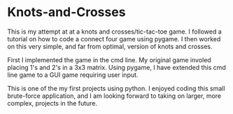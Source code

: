# Knots-and-Crosses

This is my attempt at at a knots and crosses/tic-tac-toe game. I followed a tutorial on how to code a connect four game using pygame. I then worked on this very simple, and far from optimal, version of knots and crosses. 

First I implemented the game in the cmd line. My original game involed placing 1's and 2's in a 3x3 matrix. Using pygame, I have extended this cmd line game to a GUI game requiring user input. 

This is one of the my first projects using python. I enjoyed coding this small brute-force application, and I am looking forward to taking on larger, more complex, projects in the future. 


